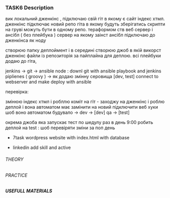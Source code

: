 ### TASK6 Description

вик локальний дженкінс , підключаю свій гіт в якому є сайт індекс хтмл. 
дженкінс підключає новий репо гіта в якому будуть зберігатись скрипти на груві 
можуть бути в одному репо.
тераформом ств веб сервер і ансібл ( без плейбука ) 
сервер на якому заінст ансібл підключаю до дженкінса як ноду

створюю папку деплоймент і в середині створюю джоб в якій викорст дженкінс файли із репозиторія 
за пайплайна для деплою. 
всі плейбуки додаю до гіта, 

jenkins ->  git -> ansible node : downl git with ansible playbook and jenkins piplienes ( groovy ) -> як додаю змінну серовища [dev, test]  connect to webserver and make deploy with ansible

перевірка: 

змінюю індекс хтмл і робллю коміт на гіт - 
заходжу на дженкінс і роблю деплой і вона автоматом має замінити на новий 
підключити веб хуки шоб воно автоматом будувало ->  dev -> [dev]  qa -> [test]

окрема джоба яка запускає тест по шедулу раз в день 9:00 робить деплой на test : шоб перевіряти зміни за поп день


- 7task wordpress website with index.html with database
+ linkedin add skill and active 


###### THEORY

###### PRACTICE

##### USEFULL MATERIALS
